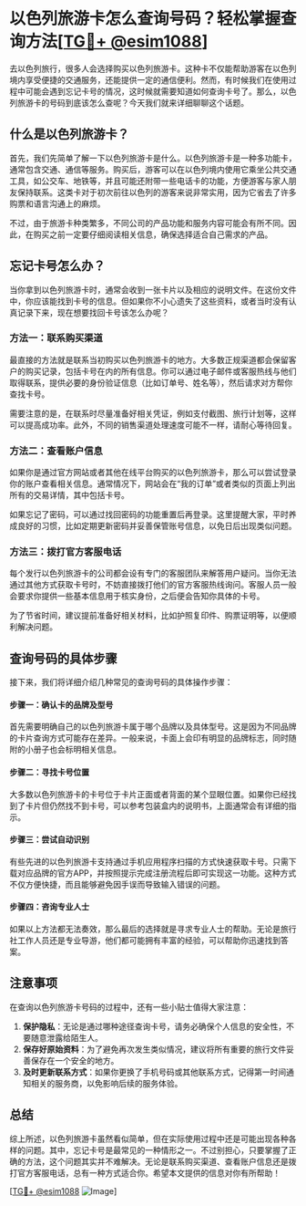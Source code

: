 # 以色列旅游卡怎么查询号码？轻松掌握查询方法[[TG💪+ @esim1088](https://t.me/s/esim1088)]

去以色列旅行，很多人会选择购买以色列旅游卡。这种卡不仅能帮助游客在以色列境内享受便捷的交通服务，还能提供一定的通信便利。然而，有时候我们在使用过程中可能会遇到忘记卡号的情况，这时候就需要知道如何查询卡号了。那么，以色列旅游卡的号码到底该怎么查呢？今天我们就来详细聊聊这个话题。

## 什么是以色列旅游卡？

首先，我们先简单了解一下以色列旅游卡是什么。以色列旅游卡是一种多功能卡，通常包含交通、通信等服务。购买后，游客可以在以色列境内使用它乘坐公共交通工具，如公交车、地铁等，并且可能还附带一些电话卡的功能，方便游客与家人朋友保持联系。这类卡对于初次前往以色列的游客来说非常实用，因为它省去了许多购票和语言沟通上的麻烦。

不过，由于旅游卡种类繁多，不同公司的产品功能和服务内容可能会有所不同。因此，在购买之前一定要仔细阅读相关信息，确保选择适合自己需求的产品。

## 忘记卡号怎么办？

当你拿到以色列旅游卡时，通常会收到一张卡片以及相应的说明文件。在这份文件中，你应该能找到卡号的信息。但如果你不小心遗失了这些资料，或者当时没有认真记录下来，现在想要找回卡号该怎么办呢？

### 方法一：联系购买渠道

最直接的方法就是联系当初购买以色列旅游卡的地方。大多数正规渠道都会保留客户的购买记录，包括卡号在内的所有信息。你可以通过电子邮件或客服热线与他们取得联系，提供必要的身份验证信息（比如订单号、姓名等），然后请求对方帮你查找卡号。

需要注意的是，在联系时尽量准备好相关凭证，例如支付截图、旅行计划等，这样可以提高成功率。此外，不同的销售渠道处理速度可能不一样，请耐心等待回复。

### 方法二：查看账户信息

如果你是通过官方网站或者其他在线平台购买的以色列旅游卡，那么可以尝试登录你的账户查看相关信息。通常情况下，网站会在“我的订单”或者类似的页面上列出所有的交易详情，其中包括卡号。

如果忘记了密码，可以通过找回密码的功能重置后再登录。这里提醒大家，平时养成良好的习惯，比如定期更新密码并妥善保管账号信息，以免日后出现类似问题。

### 方法三：拨打官方客服电话

每个发行以色列旅游卡的公司都会设有专门的客服团队来解答用户疑问。当你无法通过其他方式获取卡号时，不妨直接拨打他们的官方客服热线询问。客服人员一般会要求你提供一些基本信息用于核实身份，之后便会告知你具体的卡号。

为了节省时间，建议提前准备好相关材料，比如护照复印件、购票证明等，以便顺利解决问题。

## 查询号码的具体步骤

接下来，我们将详细介绍几种常见的查询号码的具体操作步骤：

#### 步骤一：确认卡的品牌及型号

首先需要明确自己的以色列旅游卡属于哪个品牌以及具体型号。这是因为不同品牌的卡片查询方式可能存在差异。一般来说，卡面上会印有明显的品牌标志，同时随附的小册子也会标明相关信息。

#### 步骤二：寻找卡号位置

大多数以色列旅游卡的卡号位于卡片正面或者背面的某个显眼位置。如果你已经找到了卡片但仍然找不到卡号，可以参考包装盒内的说明书，上面通常会有详细的指示。

#### 步骤三：尝试自动识别

有些先进的以色列旅游卡支持通过手机应用程序扫描的方式快速获取卡号。只需下载对应品牌的官方APP，并按照提示完成注册流程后即可实现这一功能。这种方式不仅方便快捷，而且能够避免因手误而导致输入错误的问题。

#### 步骤四：咨询专业人士

如果以上方法都无法奏效，那么最后的选择就是寻求专业人士的帮助。无论是旅行社工作人员还是专业导游，他们都可能拥有丰富的经验，可以帮助你迅速找到答案。

## 注意事项

在查询以色列旅游卡号码的过程中，还有一些小贴士值得大家注意：

1. **保护隐私**：无论是通过哪种途径查询卡号，请务必确保个人信息的安全性，不要随意泄露给陌生人。
2. **保存好原始资料**：为了避免再次发生类似情况，建议将所有重要的旅行文件妥善保存在一个安全的地方。
3. **及时更新联系方式**：如果你更换了手机号码或其他联系方式，记得第一时间通知相关的服务商，以免影响后续的服务体验。

## 总结

综上所述，以色列旅游卡虽然看似简单，但在实际使用过程中还是可能出现各种各样的问题。其中，忘记卡号是最常见的一种情形之一。不过别担心，只要掌握了正确的方法，这个问题其实并不难解决。无论是联系购买渠道、查看账户信息还是拨打官方客服电话，总有一种方式适合你。希望本文提供的信息对你有所帮助！

[[TG💪+ @esim1088](https://t.me/s/esim1088) ![Image](https://i.postimg.cc/4NQfJmqS/Snipaste-2025-05-13-00-14-12.png)]